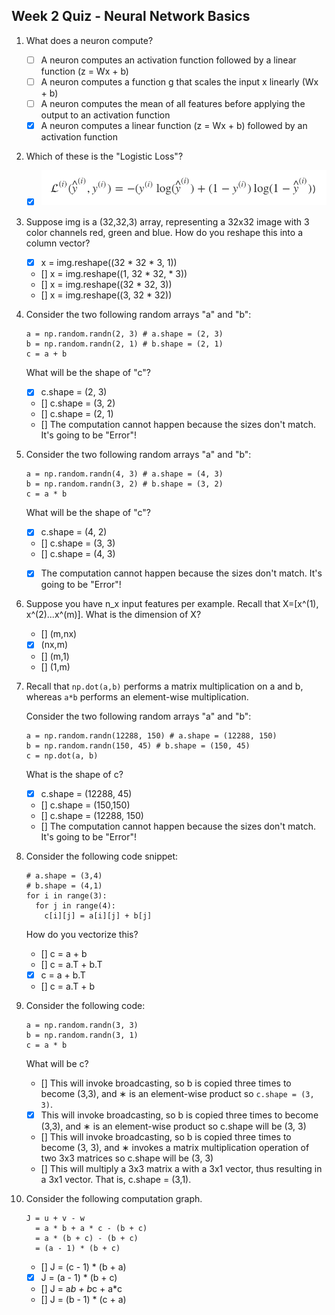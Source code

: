 ## Week 2 Quiz - Neural Network Basics

1. What does a neuron compute?

    - [ ] A neuron computes an activation function followed by a linear function (z = Wx + b)
    - [ ] A neuron computes a function g that scales the input x linearly (Wx + b)
    - [ ] A neuron computes the mean of all features before applying the output to an activation function
    - [x] A neuron computes a linear function (z = Wx + b) followed by an activation function

2. Which of these is the "Logistic Loss"?

    - [x] ![Loss function](loss_function.png)


3. Suppose img is a (32,32,3) array, representing a 32x32 image with 3 color channels red, green and blue. How do you reshape this into a column vector?

    - [x] x = img.reshape((32 * 32 * 3, 1))
    - [] x = img.reshape((1, 32 * 32, * 3))
    - [] x = img.reshape((32 * 32, 3))
    - [] x = img.reshape((3, 32 * 32))

4. Consider the two following random arrays "a" and "b":

    ```
    a = np.random.randn(2, 3) # a.shape = (2, 3)
    b = np.random.randn(2, 1) # b.shape = (2, 1)
    c = a + b
    ```

    What will be the shape of "c"?

    - [x] c.shape = (2, 3)
    - [] c.shape = (3, 2)
    - [] c.shape = (2, 1)
    - [] The computation cannot happen because the sizes don't match. It's going to be "Error"!


5. Consider the two following random arrays "a" and "b":

    ```
    a = np.random.randn(4, 3) # a.shape = (4, 3)
    b = np.random.randn(3, 2) # b.shape = (3, 2)
    c = a * b
    ```

    What will be the shape of "c"?

    - [x] c.shape = (4, 2)
    - [] c.shape = (3, 3)
    - [] c.shape = (4, 3)
    - [x] The computation cannot happen because the sizes don't match. It's going to be "Error"!


6. Suppose you have n_x input features per example. Recall that X=[x^(1), x^(2)...x^(m)]. What is the dimension of X?

    - [] (m,nx)
    - [x] (nx,m)
    - [] (m,1)
    - [] (1,m)


7. Recall that `np.dot(a,b)` performs a matrix multiplication on a and b, whereas `a*b` performs an element-wise multiplication.

    Consider the two following random arrays "a" and "b":

    ```
    a = np.random.randn(12288, 150) # a.shape = (12288, 150)
    b = np.random.randn(150, 45) # b.shape = (150, 45)
    c = np.dot(a, b)
    ```

    What is the shape of c?

    - [x] c.shape = (12288, 45)
    - [] c.shape = (150,150)
    - [] c.shape = (12288, 150)
    - [] The computation cannot happen because the sizes don't match. It's going to be "Error"!


8. Consider the following code snippet:

    ```
    # a.shape = (3,4)
    # b.shape = (4,1)
    for i in range(3):
      for j in range(4):
        c[i][j] = a[i][j] + b[j]
    ```

    How do you vectorize this?

    - [] c = a + b
    - [] c = a.T + b.T
    - [x] c = a + b.T
    - [] c = a.T + b

9. Consider the following code:

    ```
    a = np.random.randn(3, 3)
    b = np.random.randn(3, 1)
    c = a * b
    ```

    What will be c?

    - [] This will invoke broadcasting, so b is copied three times to become (3,3), and ∗ is an element-wise product so `c.shape = (3, 3)`.
    - [x] This will invoke broadcasting, so b is copied three times to become (3,3), and ∗ is an element-wise product so c.shape will be (3, 3)
    - [] This will invoke broadcasting, so b is copied three times to become (3, 3), and ∗ invokes a matrix multiplication operation of two 3x3 matrices so c.shape will be (3, 3)
    - [] This will multiply a 3x3 matrix a with a 3x1 vector, thus resulting in a 3x1 vector. That is, c.shape = (3,1).


10. Consider the following computation graph.

    ```
    J = u + v - w
      = a * b + a * c - (b + c)
      = a * (b + c) - (b + c)
      = (a - 1) * (b + c)
    ```

    - [] J = (c - 1) * (b + a)
    - [x] J = (a - 1) * (b + c)
    - [] J = a*b + b*c + a*c
    - [] J = (b - 1) * (c + a)
